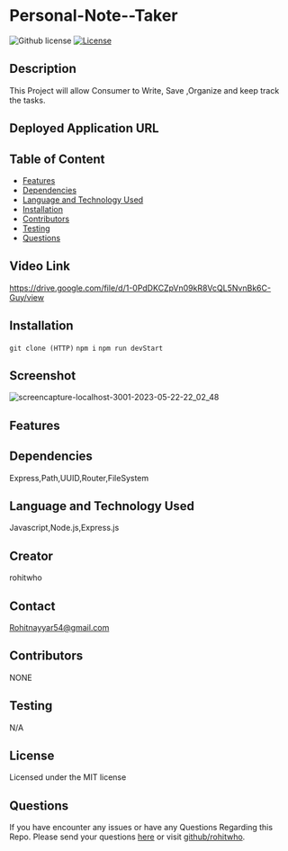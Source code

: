 # Personal-Note--Taker

![Github license](https://img.shields.io/badge/license-MIT-red.svg)
[![License](https://img.shields.io/badge/License-MIT-blue.svg)](https://opensource.org/licenses/MIT)



## Description
This Project will allow Consumer to Write, Save ,Organize and keep track the tasks.

## Deployed Application URL


## Table of Content
* [Features](#features)
* [Dependencies](#dependencies)
* [Language and Technology Used](#language-and-technology-used)
* [Installation](#installation)
* [Contributors](#contributors)
* [Testing](#testing)
* [Questions](#questions)


## Video Link
https://drive.google.com/file/d/1-0PdDKCZpVn09kR8VcQL5NvnBk6C-Guy/view


## Installation
`git clone (HTTP)`
`npm i`
`npm run devStart`

## Screenshot
![screencapture-localhost-3001-2023-05-22-22_02_48](https://github.com/rohitwho/Personal-Note--Taker/assets/123782523/e0bc6398-06e6-47a0-8d26-402f0705a900)


## Features


##  Dependencies
Express,Path,UUID,Router,FileSystem

## Language and Technology Used
Javascript,Node.js,Express.js

## Creator
rohitwho

## Contact
Rohitnayyar54@gmail.com


## Contributors
NONE

## Testing
N/A

## License
Licensed under the MIT license


## Questions
If you have encounter any issues or have any Questions  Regarding this Repo. Please send your questions [here](mailto:Rohitnayyar54@gmail.com?subject=[GitHub]%20Dev%20Connect) or visit [github/rohitwho](https://github.com/rohitwho).
